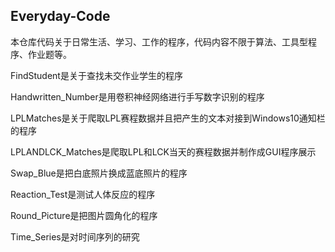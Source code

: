 ## Everyday-Code ##
本仓库代码关于日常生活、学习、工作的程序，代码内容不限于算法、工具型程序、作业题等。

FindStudent是关于查找未交作业学生的程序</br>

Handwritten_Number是用卷积神经网络进行手写数字识别的程序</br>

LPLMatches是关于爬取LPL赛程数据并且把产生的文本对接到Windows10通知栏的程序</br>

LPLANDLCK_Matches是爬取LPL和LCK当天的赛程数据并制作成GUI程序展示</br>

Swap_Blue是把白底照片换成蓝底照片的程序</br>

Reaction_Test是测试人体反应的程序</br>

Round_Picture是把图片圆角化的程序</br>

Time_Series是对时间序列的研究</br>
